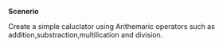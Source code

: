 **Scenerio**

Create a simple caluclator using Arithemaric operators such as addition,substraction,multilication and division. 